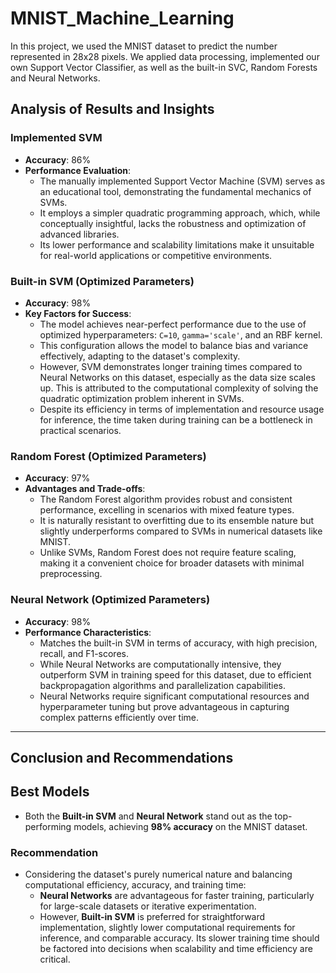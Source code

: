 # MNIST_Machine_Learning
In this project, we used the MNIST dataset to predict the number represented in 28x28 pixels. We applied data processing, implemented our own Support Vector Classifier, as well as the built-in SVC, Random Forests and Neural Networks.


## Analysis of Results and Insights

### Implemented SVM
- **Accuracy**: 86%
- **Performance Evaluation**:
  - The manually implemented Support Vector Machine (SVM) serves as an educational tool, demonstrating the fundamental mechanics of SVMs.
  - It employs a simpler quadratic programming approach, which, while conceptually insightful, lacks the robustness and optimization of advanced libraries.
  - Its lower performance and scalability limitations make it unsuitable for real-world applications or competitive environments.

### Built-in SVM (Optimized Parameters)
- **Accuracy**: 98%
- **Key Factors for Success**:
  - The model achieves near-perfect performance due to the use of optimized hyperparameters: `C=10`, `gamma='scale'`, and an RBF kernel.
  - This configuration allows the model to balance bias and variance effectively, adapting to the dataset's complexity.
  - However, SVM demonstrates longer training times compared to Neural Networks on this dataset, especially as the data size scales up. This is attributed to the computational complexity of solving the quadratic optimization problem inherent in SVMs.
  - Despite its efficiency in terms of implementation and resource usage for inference, the time taken during training can be a bottleneck in practical scenarios.

### Random Forest (Optimized Parameters)
- **Accuracy**: 97%
- **Advantages and Trade-offs**:
  - The Random Forest algorithm provides robust and consistent performance, excelling in scenarios with mixed feature types.
  - It is naturally resistant to overfitting due to its ensemble nature but slightly underperforms compared to SVMs in numerical datasets like MNIST.
  - Unlike SVMs, Random Forest does not require feature scaling, making it a convenient choice for broader datasets with minimal preprocessing.

### Neural Network (Optimized Parameters)
- **Accuracy**: 98%
- **Performance Characteristics**:
  - Matches the built-in SVM in terms of accuracy, with high precision, recall, and F1-scores.
  - While Neural Networks are computationally intensive, they outperform SVM in training speed for this dataset, due to efficient backpropagation algorithms and parallelization capabilities.
  - Neural Networks require significant computational resources and hyperparameter tuning but prove advantageous in capturing complex patterns efficiently over time.

---

## Conclusion and Recommendations

## Best Models
- Both the **Built-in SVM** and **Neural Network** stand out as the top-performing models, achieving **98% accuracy** on the MNIST dataset.

### Recommendation
- Considering the dataset's purely numerical nature and balancing computational efficiency, accuracy, and training time:
  - **Neural Networks** are advantageous for faster training, particularly for large-scale datasets or iterative experimentation.
  - However, **Built-in SVM** is preferred for straightforward implementation, slightly lower computational requirements for inference, and comparable accuracy. Its slower training time should be factored into decisions when scalability and time efficiency are critical.

